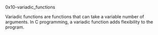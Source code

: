 0x10-variadic_functions

Variadic functions are functions that can take a variable number of arguments. In C programming, a variadic function adds flexibility to the program.
